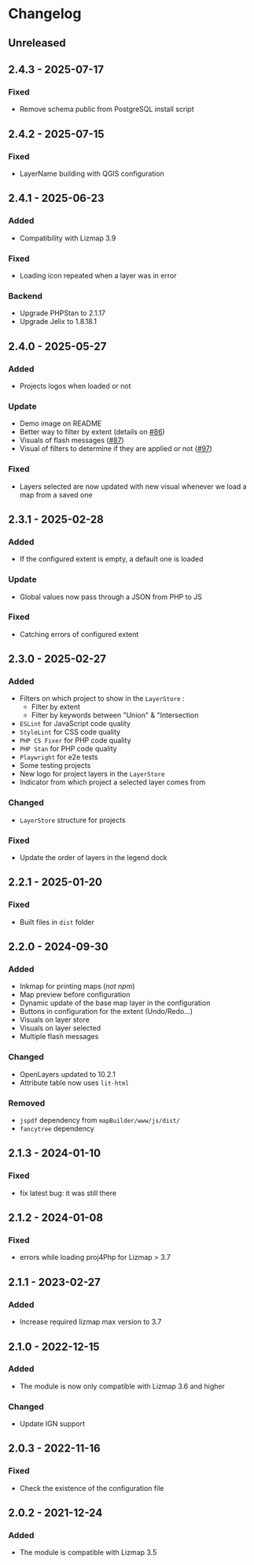 # Changelog

## Unreleased

## 2.4.3 - 2025-07-17

### Fixed

* Remove schema public from PostgreSQL install script

## 2.4.2 - 2025-07-15

### Fixed

* LayerName building with QGIS configuration

## 2.4.1 - 2025-06-23

### Added

* Compatibility with Lizmap 3.9

### Fixed

* Loading icon repeated when a layer was in error

### Backend

* Upgrade PHPStan to 2.1.17
* Upgrade Jelix to 1.8.18.1

## 2.4.0 - 2025-05-27

### Added

* Projects logos when loaded or not

### Update

* Demo image on README
* Better way to filter by extent (details on [#86](https://github.com/3liz/lizmap-mapbuilder-module/pull/86))
* Visuals of flash messages ([#87](https://github.com/3liz/lizmap-mapbuilder-module/pull/87))
* Visual of filters to determine if they are applied or not ([#97](https://github.com/3liz/lizmap-mapbuilder-module/pull/97))

### Fixed

* Layers selected are now updated with new visual whenever we load a map from a saved one

## 2.3.1 - 2025-02-28

### Added

* If the configured extent is empty, a default one is loaded

### Update

* Global values now pass through a JSON from PHP to JS

### Fixed

* Catching errors of configured extent

## 2.3.0 - 2025-02-27

### Added

* Filters on which project to show in the `LayerStore` : 
   * Filter by extent
   * Filter by keywords between "Union" & "Intersection
* `ESLint` for JavaScript code quality
* `StyleLint` for CSS code quality
* `PHP CS Fixer` for PHP code quality
* `PHP Stan` for PHP code quality
* `Playwright` for e2e tests
* Some testing projects
* New logo for project layers in the `LayerStore`
* Indicator from which project a selected layer comes from

### Changed

* `LayerStore` structure for projects

### Fixed

* Update the order of layers in the legend dock

## 2.2.1 - 2025-01-20

### Fixed

* Built files in `dist` folder

## 2.2.0 - 2024-09-30

### Added

* Inkmap for printing maps (_not npm_)
* Map preview before configuration
* Dynamic update of the base map layer in the configuration
* Buttons in configuration for the extent (Undo/Redo...)
* Visuals on layer store
* Visuals on layer selected
* Multiple flash messages

### Changed

* OpenLayers updated to 10.2.1
* Attribute table now uses `lit-html`

### Removed

* `jspdf` dependency from `mapBuilder/www/js/dist/`
* `fancytree` dependency

## 2.1.3 - 2024-01-10

### Fixed

* fix latest bug: it was still there 


## 2.1.2 - 2024-01-08

### Fixed

* errors while loading proj4Php for Lizmap > 3.7

## 2.1.1 - 2023-02-27

### Added

* Increase required lizmap max version to 3.7

## 2.1.0 - 2022-12-15

### Added

* The module is now only compatible with Lizmap 3.6 and higher

### Changed

* Update IGN support

## 2.0.3 - 2022-11-16

### Fixed

* Check the existence of the configuration file 

## 2.0.2 - 2021-12-24

### Added

* The module is compatible with Lizmap 3.5
